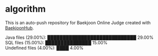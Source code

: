 # algorithm

This is an auto-push repository for Baekjoon Online Judge created with [BaekjoonHub](https://github.com/BaekjoonHub/BaekjoonHub).

<!-- file_counts_start -->
Java files (29.00%): █████████████████████████████ 29.00%<br/>SQL files (15.00%): ███████████████ 15.00%<br/>Undefined files (4.00%): ████ 4.00%
<!-- file_counts_end -->
